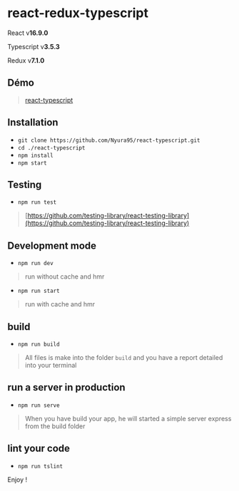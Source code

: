 # react-redux-typescript

React v**16.9.0**

Typescript v**3.5.3**

Redux v**7.1.0**

## Démo

> [react-typescript](http://151.80.40.147:8989)

## Installation

- `git clone https://github.com/Nyura95/react-typescript.git`
- `cd ./react-typescript`
- `npm install`
- `npm start`

## Testing

- `npm run test`

> [https://github.com/testing-library/react-testing-library](https://github.com/testing-library/react-testing-library)

## Development mode

- `npm run dev`

> run without cache and hmr

- `npm run start`

> run with cache and hmr

## build

- `npm run build`

> All files is make into the folder `build` and you have a report detailed into your terminal

## run a server in production

- `npm run serve`

> When you have build your app, he will started a simple server express from the build folder

## lint your code

- `npm run tslint`

Enjoy !
